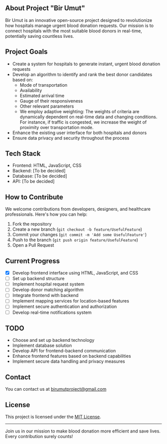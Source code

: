 
## About Project "Bir Umut"

Bir Umut is an innovative open-source project designed to revolutionize how hospitals manage urgent blood donation requests. Our mission is to connect hospitals with the most suitable blood donors in real-time, potentially saving countless lives.

## Project Goals

- Create a system for hospitals to generate instant, urgent blood donation requests
- Develop an algorithm to identify and rank the best donor candidates based on:
  - Mode of transportation
  - Availability
  - Estimated arrival time
  - Gauge of their responsiveness
  - Other relevant parameters
  - We employ adaptive weighting: The weights of criteria are dynamically dependent on real-time data and changing conditions. For instance, if traffic is congested, we increase the weight of proximity over transportation mode.
- Enhance the existing user interface for both hospitals and donors
- Ensure data privacy and security throughout the process

## Tech Stack

- Frontend: HTML, JavaScript, CSS
- Backend: [To be decided]
- Database: [To be decided]
- API: [To be decided]

## How to Contribute

We welcome contributions from developers, designers, and healthcare professionals. Here's how you can help:

1. Fork the repository
2. Create a new branch (`git checkout -b feature/UsefulFeature`)
3. Commit your changes (`git commit -m 'Add some UsefulFeature'`)
4. Push to the branch (`git push origin feature/UsefulFeature`)
5. Open a Pull Request

## Current Progress

- [x] Develop frontend interface using HTML, JavaScript, and CSS
- [ ] Set up backend structure
- [ ] Implement hospital request system
- [ ] Develop donor matching algorithm
- [ ] Integrate frontend with backend
- [ ] Implement mapping services for location-based features
- [ ] Implement secure authentication and authorization
- [ ] Develop real-time notifications system

## TODO

- Choose and set up backend technology
- Implement database solution
- Develop API for frontend-backend communication
- Enhance frontend features based on backend capabilities
- Implement secure data handling and privacy measures

## Contact

You can contact us at birumutproject@gmail.com

## License

This project is licensed under the [MIT License](LICENSE.md).

-----

Join us in our mission to make blood donation more efficient and save lives. Every contribution surely counts!

